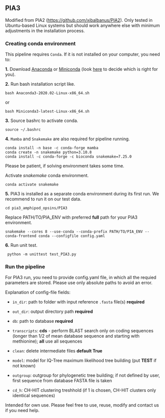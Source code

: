 ## PIA3

Modified from PIA2 (https://github.com/xibalbanus/PIA2).
Only tested in Ubuntu-based Linux systems but should work anywhere else with minimum adjustments in the installation process.

### Creating conda environment

This pipeline requires `Conda`. If it is not installed on your computer, you need to:

**1.** Download [Anaconda](https://www.anaconda.com/products/individual) or [Miniconda](https://docs.conda.io/en/latest/miniconda.html) (look [here](https://docs.conda.io/projects/conda/en/latest/user-guide/install/download.html#anaconda-or-miniconda) to decide which is right for you).

**2.** Run bash installation script like.
```commandline
bash Anaconda3-2020.02-Linux-x86_64.sh
``` 
or 
```commandline
bash Miniconda3-latest-Linux-x86_64.sh
```

**3.** Source bashrc to activate conda.

```commandline
source ~/.bashrc
```

**4.**
`Mamba` and `Snakemake` are also required for pipeline running.

```commandline
conda install -n base -c conda-forge mamba
conda create -n snakemake python=3.10.8
conda install -c conda-forge -c bioconda snakemake=7.25.0
```
Please be patient, if solving environment takes some time.

Activate *snakemake* conda environment.
```commandline
conda activate snakemake
```

**5.**
PIA3 is installed as a separate conda environment during its first run. We recommend to run it on our test data.

```commandline
cd pia3_amphipod_opsins/PIA3
```

Replace PATH/TO/PIA_ENV with preferred **full** path for your PIA3 environment.
```commandline
snakemake --cores 8 --use-conda --conda-prefix PATH/TO/PIA_ENV --conda-frontend conda --configfile config.yaml 
```
**6.** Run unit test.

```commandline
 python -m unittest test_PIA3.py
```

### Run the pipeline
For PIA3 run, you need to provide config.yaml file, in which all the requied parameters are stored. Please use only absolute paths to avoid an error.

Explanation of config-file fields:

* `in_dir`: path to folder with input reference `.fasta` file(s) **required**

* `out_dir`: output directory path **required**

* `db`: path to database **required**

* `transcripts`: **cds** - perform BLAST search only on coding sequences (longer than 1/2 of mean database sequence and starting with methionine); **all** use all sequences

* `clean`: delete intermediate files **default True**

* `model`: model for IQ-Tree maximum likelihood tree building (put **TEST** if not known)

* `outgroup`: outgroup for phylogenetic tree building; if not defined by user, first sequence from database FASTA file is taken

* `cd_h`: CH-HIT clustering treshhold (if 1 is chosen, CH-HIT clusters only identical sequences)


Intended for own use. Please feel free to use, reuse, modify and contact us if you need help.